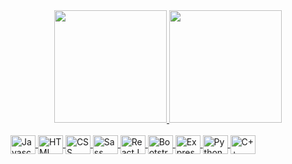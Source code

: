 <div align="center">
  <a href="https://github.com/shizu90">
  <img height="180em" src="https://github-readme-stats.vercel.app/api?username=shizu90&show_icons=true&theme=swift&include_all_commits=true&count_private=true"/>
  <img height="180em" src="https://github-readme-stats.vercel.app/api/top-langs/?username=shizu90&layout=compact&langs_count=7&theme=swift"/>
</div>

<div display = "inline-block"><br>
  <img align = "center" alt = "Javascript" width = "40" height = "30" src="https://cdn.jsdelivr.net/gh/devicons/devicon/icons/javascript/javascript-original.svg" />
  <img align = "center" alt = "HTML" width = "40" height = "30" src="https://cdn.jsdelivr.net/gh/devicons/devicon/icons/html5/html5-original.svg" />  
  <img align = "center" alt = "CSS" width = "40" height = "30" src="https://cdn.jsdelivr.net/gh/devicons/devicon/icons/css3/css3-original.svg" />
  <img align = "center" alt = "Sass" width = "40" height = "30" src="https://cdn.jsdelivr.net/gh/devicons/devicon/icons/sass/sass-original.svg" />  
  <img align = "center" alt = "ReactJS" width = "40" height = "30" src="https://cdn.jsdelivr.net/gh/devicons/devicon/icons/react/react-original.svg" />
  <img align = "center" alt = "Bootstrap" width = "40" height = "30" src="https://cdn.jsdelivr.net/gh/devicons/devicon/icons/bootstrap/bootstrap-original.svg" />
  <img align = "center" alt = "ExpressJS" width = "40" height = "30" src="https://cdn.jsdelivr.net/gh/devicons/devicon/icons/express/express-original.svg" />
  <img align = "center" alt = "Python" width = "40" height = "30" src="https://cdn.jsdelivr.net/gh/devicons/devicon/icons/python/python-original.svg" />  
  <img align = "center" alt = "C++" width = "40" height = "30" src="https://cdn.jsdelivr.net/gh/devicons/devicon/icons/cplusplus/cplusplus-original.svg" />        
</div>
          
                
          
          
          
          
